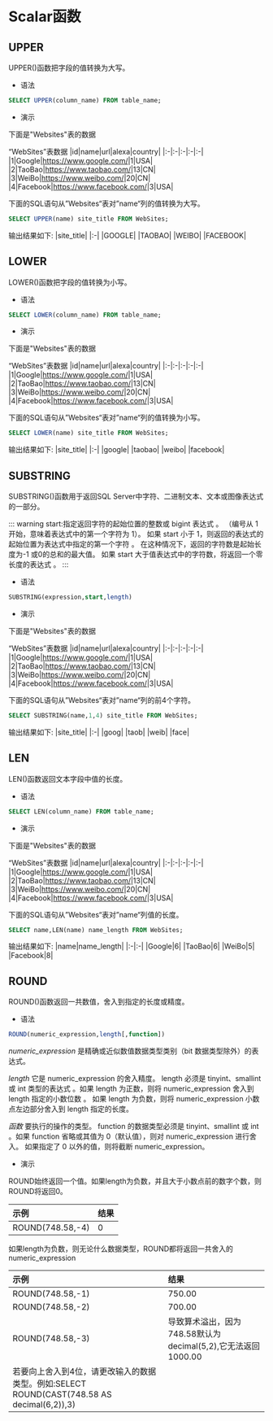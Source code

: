 # Scalar函数

## UPPER

UPPER()函数把字段的值转换为大写。

- 语法

```sql
SELECT UPPER(column_name) FROM table_name;
```

- 演示

下面是"Websites"表的数据

“WebSites”表数据
|id|name|url|alexa|country|
|:-|:-|:-|:-|:-|
|1|Google|<https://www.google.com/>|1|USA|
|2|TaoBao|<https://www.taobao.com/>|13|CN|
|3|WeiBo|<https://www.weibo.com/>|20|CN|
|4|Facebook|<https://www.facebook.com/>|3|USA|

下面的SQL语句从”Websites“表对”name“列的值转换为大写。

```sql
SELECT UPPER(name) site_title FROM WebSites;
```

输出结果如下:
|site_title|
|:-|
|GOOGLE|
|TAOBAO|
|WEIBO|
|FACEBOOK|

## LOWER

LOWER()函数把字段的值转换为小写。

- 语法

```sql
SELECT LOWER(column_name) FROM table_name;
```

- 演示

下面是"Websites"表的数据

“WebSites”表数据
|id|name|url|alexa|country|
|:-|:-|:-|:-|:-|
|1|Google|<https://www.google.com/>|1|USA|
|2|TaoBao|<https://www.taobao.com/>|13|CN|
|3|WeiBo|<https://www.weibo.com/>|20|CN|
|4|Facebook|<https://www.facebook.com/>|3|USA|

下面的SQL语句从”Websites“表对”name“列的值转换为小写。

```sql
SELECT LOWER(name) site_title FROM WebSites;
```

输出结果如下:
|site_title|
|:-|
|google|
|taobao|
|weibo|
|facebook|

## SUBSTRING

SUBSTRING()函数用于返回SQL Server中字符、二进制文本、文本或图像表达式的一部分。

::: warning
start:指定返回字符的起始位置的整数或 bigint 表达式 。 （编号从 1 开始，意味着表达式中的第一个字符为 1）。 如果 start 小于 1，则返回的表达式的起始位置为表达式中指定的第一个字符 。 在这种情况下，返回的字符数是起始长度为-1 或0的总和的最大值。 如果 start 大于值表达式中的字符数，将返回一个零长度的表达式 。
:::

- 语法

```sql
SUBSTRING(expression,start,length)
```

- 演示

下面是"Websites"表的数据

“WebSites”表数据
|id|name|url|alexa|country|
|:-|:-|:-|:-|:-|
|1|Google|<https://www.google.com/>|1|USA|
|2|TaoBao|<https://www.taobao.com/>|13|CN|
|3|WeiBo|<https://www.weibo.com/>|20|CN|
|4|Facebook|<https://www.facebook.com/>|3|USA|

下面的SQL语句从”Websites“表对”name“列的前4个字符。

```sql
SELECT SUBSTRING(name,1,4) site_title FROM WebSites;
```

输出结果如下:
|site_title|
|:-|
|goog|
|taob|
|weib|
|face|

## LEN

LEN()函数返回文本字段中值的长度。

- 语法

```sql
SELECT LEN(column_name) FROM table_name;
```

- 演示

下面是"Websites"表的数据

“WebSites”表数据
|id|name|url|alexa|country|
|:-|:-|:-|:-|:-|
|1|Google|<https://www.google.com/>|1|USA|
|2|TaoBao|<https://www.taobao.com/>|13|CN|
|3|WeiBo|<https://www.weibo.com/>|20|CN|
|4|Facebook|<https://www.facebook.com/>|3|USA|

下面的SQL语句从”Websites“表对”name“列值的长度。

```sql
SELECT name,LEN(name) name_length FROM WebSites;
```

输出结果如下:
|name|name_length|
|:-|:-|
|Google|6|
|TaoBao|6|
|WeiBo|5|
|Facebook|8|

## ROUND

ROUND()函数返回一共数值，舍入到指定的长度或精度。

- 语法

```sql
ROUND(numeric_expression,length[,function])
```

*numeric_expression*
是精确或近似数值数据类型类别（bit 数据类型除外）的表达式。

*length*
它是 numeric_expression 的舍入精度。 length 必须是 tinyint、smallint 或 int 类型的表达式 。如果 length 为正数，则将 numeric_expression 舍入到 length 指定的小数位数 。 如果 length 为负数，则将 numeric_expression 小数点左边部分舍入到 length 指定的长度。

*函数*
要执行的操作的类型。 function 的数据类型必须是 tinyint、smallint 或 int 。如果 function 省略或其值为 0（默认值），则对 numeric_expression 进行舍入。 如果指定了 0 以外的值，则将截断 numeric_expression。

- 演示

ROUND始终返回一个值。如果length为负数，并且大于小数点前的数字个数，则ROUND将返回0。

|示例|结果|
|:-|:-|
|ROUND(748.58,-4)|0|

如果length为负数，则无论什么数据类型，ROUND都将返回一共舍入的numeric_expression

|示例|结果|
|:-|:-|
|ROUND(748.58,-1)|750.00|
|ROUND(748.58,-2)|700.00|
|ROUND(748.58,-3)|导致算术溢出，因为748.58默认为decimal(5,2),它无法返回1000.00|
|若要向上舍入到4位，请更改输入的数据类型。例如:SELECT ROUND(CAST(748.58 AS decimal(6,2)),3)|
